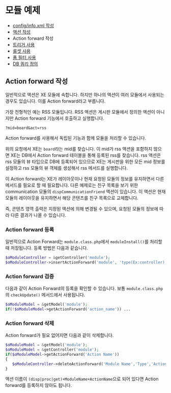 # 모듈 예제

- [config/info.xml 작성](../01_write_config_info)
- [액션 작성](../02_write_action)
- Action forward 작성
- [트리거 사용](../04_use_trigger)
- [룰셋 사용](../05_use_ruleset)
- [폼 필터 사용](../06_use_form_filter)
- [DB 쿼리 정의](../07_define_db_query)

## Action forward 작성

일반적으로 액션은 XE 모듈에 속합니다. 하지만 하나의 액션이 여러 모듈에서 사용되는 경우도 있습니다. 이를 Action forward라고 부릅니다.

가장 전형적인 예는 RSS 모듈입니다. RSS 액션은 게시판 모듈에서 정의한 액션이 아니지만 Action forward 기능에서 호출하고 실행합니다.

```
?mid=board&act=rss
```

Action forward를 사용해서 독립된 기능과 함께 모듈을 처리할 수 있습니다.

위의 요청에서 XE는 `board`라는 mid를 찾습니다. 이 mid가 rss 액션을 포함하지 않으면 XE는 DB에서 Action forward 테이블을 통해 등록된 rss를 찾습니다. rss 액션은 rss 모듈의 뷰 타입으로 DB에 등록되어 있으므로 XE는 게시판을 위한 모든 mid 정보를 설정하고 rss 모듈의 뷰 객체를 생성해서 rss 메서드를 실행합니다.

이 Action forward는 XE가 레이아웃이나 현재 요청된 모듈의 정보를 유지하면서 다른 메서드를 필요로 할 때 필요합니다. 다른 예제로는 친구 목록을 보기 위한 communication 모듈의 `dispCommunicationFriend` 액션이 있습니다. 이 액션은 현재 모듈의 레이아웃을 유지하면서 해당 콘텐츠를 친구 목록으로 교체합니다.

즉, 콘텐츠 영역 출력은 지정된 액션에 의해 변경될 수 있으며, 요청된 모듈의 정보에 따라 다른 결과가 나올 수 있습니다.

### Action forward 등록

일반적으로 Action Forward는 `module.class.php`에서 `moduleInstall()`를 처리할 때 저장됩니다. 등록 방법은 다음과 같습니다. 

```php
$oModuleController = &getController('module');
$oModuleController->insertActionForward('module', 'type(Ex:controller)', 'action_name');
```

### Action forward 검증

다음과 같이 Action Forward의 등록을 확인할 수 있습니다. 보통 `module.class.php`의 `checkUpdate()` 메서드에서 사용됩니다.

```php
$oModuleModel = &getModel('module');
if(!$oModuleModel->getActionForward('action_name')) ...
```

### Action forward 삭제

Action forward가 필요 없어지면 다음과 같이 삭제합니다.

```php
$oModuleModel = &getModel('module');
$oModuleModel = &getController('module');
if($oModuleModel->getActionForward('Action Name'))
{
   $oModuleController->deleteActionForward('Module Name','Type','Action Name');
}
```

액션 이름이 `(disp|proc|get)+ModuleName+ActionName`으로 되어 있다면 Action forward를 등록하지 않아도 됩니다.
